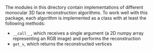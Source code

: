 The modules in this directory contain implementations of different monocular 3D face reconstruction algorithms. To work well with this package, each algorithm is implemented as a class with at least the following methods:

* `__call__`, which receives a single argument (a 2D numpy array representing an RGB image) and performs the reconstruction
* `get_v`, which returns the reconstructed vertices

